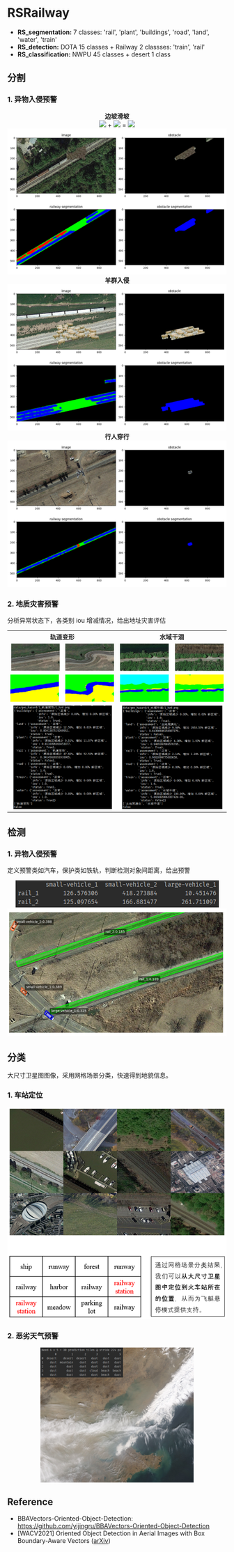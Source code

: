 # RSRailway

- **RS_segmentation:** 7 classes:  'rail', 'plant', 'buildings', 'road', 'land', 'water', 'train'
- **RS_detection:** DOTA 15 classes + Railway 2 classses: 'train', 'rail'
- **RS_classification:** NWPU 45 classes + desert 1 class



## 分割

### 1. 异物入侵预警

<p align="center">
    <span><b>边坡滑坡</b></span><br>
    <img src='https://img.shields.io/static/v1?label=&message=轨道&color=blue'> +
    <img src='https://img.shields.io/static/v1?label=&message=火车&color=red'> =
    <img src='https://img.shields.io/static/v1?label=&message=预警区&color=brightgreen'>
    <img src='assets/边坡滑坡.png'>
    <span><b>羊群入侵</b></span>
    <img src='assets/羊群.png'>
    <span><b>行人穿行</b></span>
    <img src='assets/行人.png'>
</p>


### 2. 地质灾害预警

分析异常状态下，各类别 iou 增减情况，给出地址灾害评估

<table>
    <tr>
        <th align='center'>轨道变形</th>
        <th align='center'>水域干涸</th>
    </tr>
    <tr>
        <td><img src='assets/轨道变形.png'></td>
        <td><img src='assets/水域干涸.png'></td>
    </tr>
</table>


## 检测

### 1. 异物入侵预警

定义预警类如汽车，保护类如铁轨，判断检测对象间距离，给出预警

<p align="center">
    <img src='assets/汽车误入距离.png'>
    <img src='assets/汽车误入.png'>
</p>



## 分类

大尺寸卫星图图像，采用网格场景分类，快速得到地貌信息。

### 1. 车站定位 

<p align="center">
    <img src='assets/车站定位.png'>
</p>

### 2. 恶劣天气预警

<p align="center">
    <img src='assets/沙尘天气.png' width="70%">
</p>




## Reference

- BBAVectors-Oriented-Object-Detection: https://github.com/yijingru/BBAVectors-Oriented-Object-Detection
- [WACV2021] Oriented Object Detection in Aerial Images with Box Boundary-Aware Vectors ([arXiv](https://arxiv.org/pdf/2008.07043.pdf))
